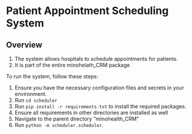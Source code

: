 # Patient Appointment Scheduling System

## Overview
1. The system allows hospitals to schedule appointments for patients.
2. It is part of the entire minohelath_CRM package



To run the system, follow these steps:
1. Ensure you have the necessary configuration files and secrets in your environment.
2. Run `cd scheduler`
3. Run `pip install -r requirements.txt` to install the required packages.
4. Ensure all requirements in other directories are installed as well
4. Navigate to the parent directory "minohealth_CRM" 
4. Run  `python -m scheduler.scheduler`.



